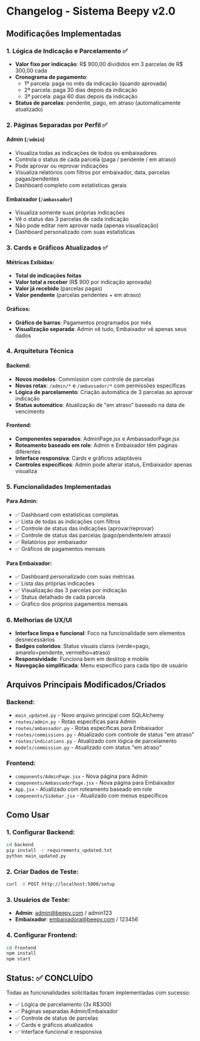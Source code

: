 # Changelog - Sistema Beepy v2.0

## Modificações Implementadas

### 1. Lógica de Indicação e Parcelamento ✅

- **Valor fixo por indicação**: R$ 900,00 divididos em 3 parcelas de R$ 300,00 cada
- **Cronograma de pagamento**:
  - 1ª parcela: paga no mês da indicação (quando aprovada)
  - 2ª parcela: paga 30 dias depois da indicação
  - 3ª parcela: paga 60 dias depois da indicação
- **Status de parcelas**: pendente, pago, em atraso (automaticamente atualizado)

### 2. Páginas Separadas por Perfil ✅

#### Admin (`/admin`)
- Visualiza todas as indicações de todos os embaixadores
- Controla o status de cada parcela (paga / pendente / em atraso)
- Pode aprovar ou reprovar indicações
- Visualiza relatórios com filtros por embaixador, data, parcelas pagas/pendentes
- Dashboard completo com estatísticas gerais

#### Embaixador (`/ambassador`)
- Visualiza somente suas próprias indicações
- Vê o status das 3 parcelas de cada indicação
- Não pode editar nem aprovar nada (apenas visualização)
- Dashboard personalizado com suas estatísticas

### 3. Cards e Gráficos Atualizados ✅

#### Métricas Exibidas:
- **Total de indicações feitas**
- **Valor total a receber** (R$ 900 por indicação aprovada)
- **Valor já recebido** (parcelas pagas)
- **Valor pendente** (parcelas pendentes + em atraso)

#### Gráficos:
- **Gráfico de barras**: Pagamentos programados por mês
- **Visualização separada**: Admin vê tudo, Embaixador vê apenas seus dados

### 4. Arquitetura Técnica

#### Backend:
- **Novos modelos**: Commission com controle de parcelas
- **Novas rotas**: `/admin/*` e `/ambassador/*` com permissões específicas
- **Lógica de parcelamento**: Criação automática de 3 parcelas ao aprovar indicação
- **Status automático**: Atualização de "em atraso" baseado na data de vencimento

#### Frontend:
- **Componentes separados**: AdminPage.jsx e AmbassadorPage.jsx
- **Roteamento baseado em role**: Admin e Embaixador têm páginas diferentes
- **Interface responsiva**: Cards e gráficos adaptáveis
- **Controles específicos**: Admin pode alterar status, Embaixador apenas visualiza

### 5. Funcionalidades Implementadas

#### Para Admin:
- ✅ Dashboard com estatísticas completas
- ✅ Lista de todas as indicações com filtros
- ✅ Controle de status das indicações (aprovar/reprovar)
- ✅ Controle de status das parcelas (pago/pendente/em atraso)
- ✅ Relatórios por embaixador
- ✅ Gráficos de pagamentos mensais

#### Para Embaixador:
- ✅ Dashboard personalizado com suas métricas
- ✅ Lista das próprias indicações
- ✅ Visualização das 3 parcelas por indicação
- ✅ Status detalhado de cada parcela
- ✅ Gráfico dos próprios pagamentos mensais

### 6. Melhorias de UX/UI

- **Interface limpa e funcional**: Foco na funcionalidade sem elementos desnecessários
- **Badges coloridos**: Status visuais claros (verde=pago, amarelo=pendente, vermelho=atraso)
- **Responsividade**: Funciona bem em desktop e mobile
- **Navegação simplificada**: Menu específico para cada tipo de usuário

## Arquivos Principais Modificados/Criados

### Backend:
- `main_updated.py` - Novo arquivo principal com SQLAlchemy
- `routes/admin.py` - Rotas específicas para Admin
- `routes/ambassador.py` - Rotas específicas para Embaixador
- `routes/commissions.py` - Atualizado com controle de status "em atraso"
- `routes/indications.py` - Atualizado com lógica de parcelamento
- `models/commission.py` - Atualizado com status "em atraso"

### Frontend:
- `components/AdminPage.jsx` - Nova página para Admin
- `components/AmbassadorPage.jsx` - Nova página para Embaixador
- `App.jsx` - Atualizado com roteamento baseado em role
- `components/Sidebar.jsx` - Atualizado com menus específicos

## Como Usar

### 1. Configurar Backend:
```bash
cd backend
pip install -r requirements_updated.txt
python main_updated.py
```

### 2. Criar Dados de Teste:
```bash
curl -X POST http://localhost:5000/setup
```

### 3. Usuários de Teste:
- **Admin**: admin@beepy.com / admin123
- **Embaixador**: embaixadora@beepy.com / 123456

### 4. Configurar Frontend:
```bash
cd frontend
npm install
npm start
```

## Status: ✅ CONCLUÍDO

Todas as funcionalidades solicitadas foram implementadas com sucesso:
- ✅ Lógica de parcelamento (3x R$300)
- ✅ Páginas separadas Admin/Embaixador
- ✅ Controle de status de parcelas
- ✅ Cards e gráficos atualizados
- ✅ Interface funcional e responsiva

